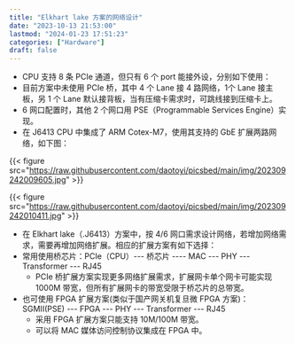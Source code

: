 ```yaml
---
title: "Elkhart lake 方案的网络设计"
date: "2023-10-13 21:53:00"
lastmod: "2024-01-23 17:51:23"
categories: ["Hardware"]
draft: false
---
```


-   CPU 支持 8 条 PCIe 通道，但只有 6 个 port 能接外设，分别如下使用：
-   目前方案中未使用 PCIe 桥，其中 4 个 Lane 接 4 路网络，1个 Lane 接主板，另 1 个 Lane 默认接背板，当有压缩卡需求时，可跳线接到压缩卡上。
-   6 网口配置时，其他 2 个网口用 PSE（Programmable Services Engine）实现。
-   在 J6413 CPU 中集成了 ARM Cotex-M7，使用其支持的 GbE 扩展两路网络，如下图：

{{< figure src="https://raw.githubusercontent.com/daotoyi/picsbed/main/img/202309242009605.jpg" >}}

{{< figure src="https://raw.githubusercontent.com/daotoyi/picsbed/main/img/202309242010411.jpg" >}}

-   在 Elkhart lake（.J6413）方案中，按 4/6 网口需求设计网络，若增加网络需求，需要再增加网络扩展。相应的扩展方案有如下选择：
-   常用使用桥芯片：PCIe（CPU）--- 桥芯片 ---- MAC --- PHY --- Transformer --- RJ45
    -   PCIe 桥扩展方案实现更多网络扩展需求，扩展网卡单个网卡可能实现 1000M 带宽，但所有扩展网卡的带宽受限于桥芯片的总带宽。
-   也可使用 FPGA 扩展方案(类似于国产网关机复旦微 FPGA 方案)：SGMII(PSE) --- FPGA --- PHY --- Transformer --- RJ45
    -   采用 FPGA 扩展方案只能支持 10M/100M 带宽。
    -   可以将 MAC 媒体访问控制协议集成在 FPGA 中。